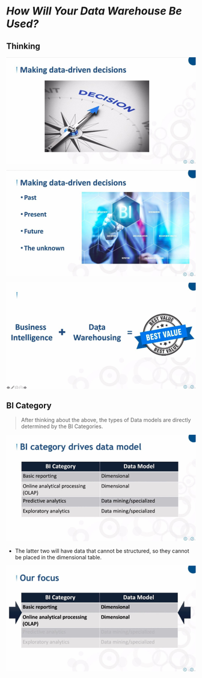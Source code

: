 # ***How Will Your Data Warehouse Be Used?***

## **Thinking**

![Alt final goal](pic/01.jpg)

![Alt info type](pic/02.jpg)

![Alt bi + dw](pic/03.jpg)

## **BI Category**

> After thinking about the above, the types of Data models are directly determined by the BI Categories.

![Alt bi category](pic/04.jpg)

- The latter two will have data that cannot be structured, so they cannot be placed in the dimensional table.

![Alt our focus](pic/05.jpg)


